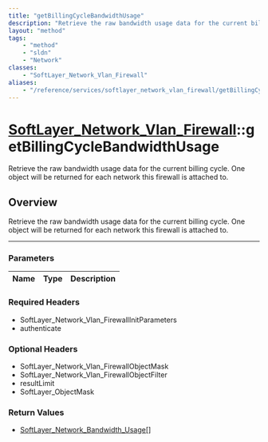 ```yaml
---
title: "getBillingCycleBandwidthUsage"
description: "Retrieve the raw bandwidth usage data for the current billing cycle. One object will be returned for each network this f... "
layout: "method"
tags:
    - "method"
    - "sldn"
    - "Network"
classes:
    - "SoftLayer_Network_Vlan_Firewall"
aliases:
    - "/reference/services/softlayer_network_vlan_firewall/getBillingCycleBandwidthUsage"
---
```

# [SoftLayer_Network_Vlan_Firewall](/reference/services/SoftLayer_Network_Vlan_Firewall)::getBillingCycleBandwidthUsage

Retrieve the raw bandwidth usage data for the current billing cycle. One object will be returned for each network this firewall is attached to.


## Overview 
Retrieve the raw bandwidth usage data for the current billing cycle. One object will be returned for each network this firewall is attached to.

-----

### Parameters 
|Name | Type | Description |
| --- | --- | --- |


### Required Headers
* SoftLayer_Network_Vlan_FirewallInitParameters
* authenticate


### Optional Headers
* SoftLayer_Network_Vlan_FirewallObjectMask
* SoftLayer_Network_Vlan_FirewallObjectFilter
* resultLimit
* SoftLayer_ObjectMask

### Return Values
* <a href='/reference/datatypes/SoftLayer_Network_Bandwidth_Usage'>SoftLayer_Network_Bandwidth_Usage[] </a>




